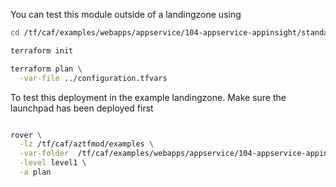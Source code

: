 You can test this module outside of a landingzone using

```bash
cd /tf/caf/examples/webapps/appservice/104-appservice-appinsight/standalone

terraform init

terraform plan \
  -var-file ../configuration.tfvars 

```

To test this deployment in the example landingzone. Make sure the launchpad has been deployed first

```bash

rover \
  -lz /tf/caf/aztfmod/examples \
  -var-folder  /tf/caf/examples/webapps/appservice/104-appservice-appinsight/ \
  -level level1 \
  -a plan

```